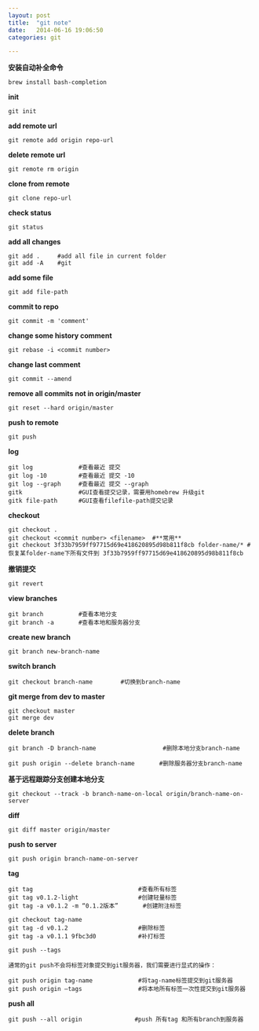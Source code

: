 ```yaml
---
layout: post
title:  "git note"
date:   2014-06-16 19:06:50
categories: git

---
```


**安装自动补全命令**
	
	brew install bash-completion

**init**

	git init

**add remote url**

	git remote add origin repo-url

**delete remote url**
	
	git remote rm origin

**clone from remote**

	git clone repo-url

**check status**

	git status

	
**add all changes**

	git add .     #add all file in current folder
	git add -A    #git
	
**add some file**

	git add file-path
	
**commit to repo**

	git commit -m 'comment'
	
**change some history comment**

	git rebase -i <commit number>
	
**change last comment**
	
	git commit --amend	
	
**remove all commits not in origin/master**

	git reset --hard origin/master
	
**push to remote**

	git push 
	
**log**
	
	git log		 		#查看最近 提交
	git log -10 		#查看最近 提交 -10
	git log --graph 	#查看最近 提交 --graph
	gitk				#GUI查看提交记录，需要用homebrew 升级git
	gitk file-path		#GUI查看filefile-path提交记录
	
**checkout**
	
	git checkout .
	git checkout <commit number> <filename>  #**常用**
	git checkout 3f33b7959ff97715d69e418620895d98b811f8cb folder-name/* #恢复某folder-name下所有文件到 3f33b7959ff97715d69e418620895d98b811f8cb
	
**撤销提交**
	
	git revert 
	
**view branches**
	
	git branch 			#查看本地分支
	git branch -a 		#查看本地和服务器分支
	
**create new branch**
	
	git branch new-branch-name
	
**switch branch**
	
	git checkout branch-name 		#切换到branch-name
	

**git merge from dev to master**
	
	git checkout master
	git merge dev
	
**delete branch**

	git branch -D branch-name 					#删除本地分支branch-name
	
	git push origin --delete branch-name       #删除服务器分支branch-name
	
**基于远程跟踪分支创建本地分支**

	git checkout --track -b branch-name-on-local origin/branch-name-on-server

**diff**
	
	git diff master origin/master
	
**push to server**

	git push origin branch-name-on-server

**tag**
	
	git tag	        		             #查看所有标签
	git tag v0.1.2-light   			     #创建轻量标签
	git tag -a v0.1.2 -m “0.1.2版本”   	 #创建附注标签
	
	git checkout tag-name
	git tag -d v0.1.2					 #删除标签
	git tag -a v0.1.1 9fbc3d0			 #补打标签
	
	git push --tags
	
`通常的git push不会将标签对象提交到git服务器，我们需要进行显式的操作：`
	
	git push origin tag-name			 #将tag-name标签提交到git服务器
	git push origin –tags				 #将本地所有标签一次性提交到git服务器
	
**push all**

	git push --all origin 				#push 所有tag 和所有branch到服务器